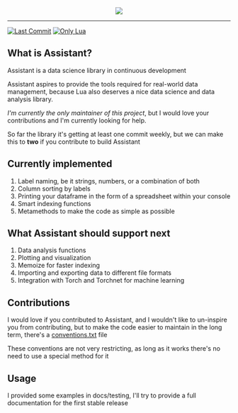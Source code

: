 <div align="center">
  <img src="https://github.com/coalio/Assistant/blob/master/docs/repo/assistant-brand-l.png">
</div>

-----------------

[![Last Commit](https://img.shields.io/github/last-commit/coalio/assistant)](https://github.com/coalio/Assistant/commits/master)
[![Only Lua](https://img.shields.io/badge/lua-100%25-blue)](https://github.com/coalio/Assistant/search?l=lua)

## What is Assistant?

Assistant is a data science library in continuous development

Assistant aspires to provide the tools required for real-world data management,
because Lua also deserves a nice data science and data analysis library.

*I'm currently the only maintainer of this project*, but I would love your contributions
and I'm currently looking for help.

So far the library it's getting at least one commit weekly, but we can make this to **two** if you contribute to build Assistant

## Currently implemented

1. Label naming, be it strings, numbers, or a combination of both
2. Column sorting by labels
3. Printing your dataframe in the form of a spreadsheet within your console
4. Smart indexing functions
5. Metamethods to make the code as simple as possible

## What Assistant should support next

1. Data analysis functions
2. Plotting and visualization
3. Memoize for faster indexing
4. Importing and exporting data to different file formats
5. Integration with Torch and Torchnet for machine learning

## Contributions

I would love if you contributed to Assistant, and I wouldn't like to un-inspire you from contributing,
but to make the code easier to maintain in the long term, there's a <a href="https://github.com/coalio/Assistant/blob/master/conventions.txt">conventions.txt</a> file
  
These conventions are not very restricting, as long as it works there's no need to use a special method for it

## Usage

I provided some examples in docs/testing, I'll try to provide a full documentation for the first stable release

